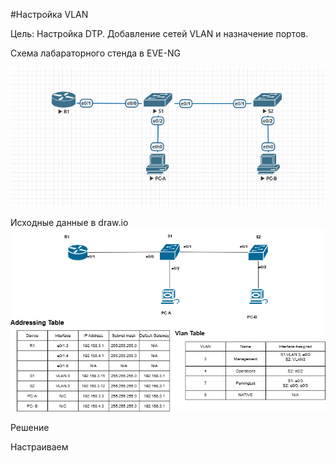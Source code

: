 #Настройка VLAN



Цель:
Настройка DTP.
Добавление сетей VLAN и назначение портов.


Схема лабараторного стенда в EVE-NG

![](lab1_eve.png)

Исходные данные в draw.io
![](lab1.png)

Решение

Настраиваем